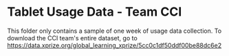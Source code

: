 # Tablet Usage Data - Team CCI

This folder only contains a sample of one week of usage data collection. To download the CCI 
team's entire dataset, go to https://data.xprize.org/global_learning_xprize/5cc0c1df50ddf00be88dc6e2
